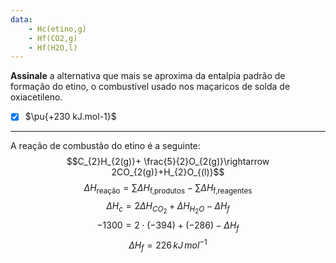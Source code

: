 ```yaml
---
data:
    - Hc(etino,g)
    - Hf(CO2,g)
    - Hf(H2O,l)
---
```


**Assinale** a alternativa que mais se aproxima da entalpia padrão de formação do etino, o combustível usado nos maçaricos de solda de oxiacetileno.

- [x] $\pu{+230 kJ.mol-1}$

---

A reação de combustão do etino é a seguinte:
$$C_{2}H_{2(g)}+ \frac{5}{2}O_{2(g)}\rightarrow 2CO_{2(g)}+H_{2}O_{(l)}$$
$$\Delta H _\text{reação}=\sum\limits \Delta H_\text{f,produtos}-\sum\limits \Delta H_\text{f,reagentes}$$
$$\Delta H_{c}=2\Delta H_{CO_{2}}+\Delta H_{H_{2}O}-\Delta H_{f}$$
$$-1300=2\cdot(-394)+(-286)-\Delta H_{f}$$
$$\Delta H_{f}= 226\,kJ\,mol^{-1}$$


